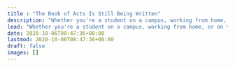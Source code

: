 ```yaml
---
title : "The Book of Acts Is Still Being Written"
description: "Whether you're a student on a campus, working from home, or on the move - God wants to use you."
lead: "Whether you're a student on a campus, working from home, or on the move - God wants to use you."
date: 2020-10-06T08:47:36+00:00
lastmod: 2020-10-06T08:47:36+00:00
draft: false
images: []
---
```

